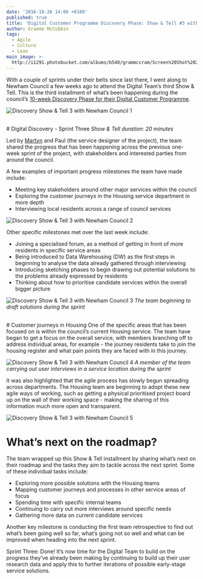 ```yaml
---
date: '2016-10-26 14:06 +0100'
published: true
title: 'Digital Customer Programme Discovery Phase: Show & Tell #3 with Newham Council'
author: Graeme McCubbin
tags:
  - Agile
  - Culture
  - Lean
main_image: >-
  http://i1291.photobucket.com/albums/b548/grammccram/Screen%20Shot%202016-10-26%20at%2014.35.54_zpspjxjgnv6.png
---
```

With a couple of sprints under their belts since last there, I went along to Newham Council a few weeks ago to attend the Digital Team’s third Show & Tell. This is the third installment of what’s been happening during the council’s [10-week Discovery Phase for their Digital Customer Programme](https://unboxed.co/news/unboxed-is-awarded-digital-customer-programme-discovery-phase-contract-with-newham-council/).<br/>

![Discovery Show & Tell 3 with Newham Council 1](http://i1291.photobucket.com/albums/b548/grammccram/IMG_6268_zpsijy2mxvi.jpg)

<br/>
# Digital Discovery - Sprint Three
<i>Show & Tell duration: 20 minutes</i>

Led by [Martyn](https://unboxed.co/people/#martyn-evans) and Paul (the service designer of the project), the team shared the progress that has been happening across the previous one-week sprint of the project, with stakeholders and interested parties from around the council.

A few examples of important progress milestones the team have made include:

- Meeting key stakeholders around other major services within the council
- Exploring the customer journeys in the Housing service department in more depth
- Interviewing local residents across a range of council services

![Discovery Show & Tell 3 with Newham Council 2](http://i1291.photobucket.com/albums/b548/grammccram/IMG_6283_zpslxktsuhm.jpg)
<br/>

Other specific milestones met over the last week include:<br/>

- Joining a specialised forum, as a method of getting in front of more residents in specific service areas
- Being introduced to Data Warehousing (DW) as the first steps in beginning to analyse the data already gathered through interviewing
- Introducing sketching phases to begin drawing out potential solutions to the problems already expressed by residents
- Thinking about how to prioritise candidate services within the overall bigger picture

![Discovery Show & Tell 3 with Newham Council 3](http://i1291.photobucket.com/albums/b548/grammccram/Screen%20Shot%202016-10-18%20at%2021.19.08_zpsqlproqwt.png)
<i>The team beginning to draft solutions during the sprint</i>
<br/>

<br/>
# Customer journeys in Housing
One of the specific areas that has been focused on is within the council’s current Housing service. The team have began to get a focus on the overall service, with members branching off to address individual areas, for example - the journey residents take to join the housing register and what pain points they are faced with in this journey.<br/>

![Discovery Show & Tell 3 with Newham Council 4](http://i1291.photobucket.com/albums/b548/grammccram/Screen%20Shot%202016-10-18%20at%2021.18.18_zpsh4xfoqep.png)
<i>A member of the team carrying out user interviews in a service location during the sprint</i>

It was also highlighted that the agile process has slowly begun spreading across departments. The Housing team are beginning to adopt these new agile ways of working, such as getting a physical prioritised project board up on the wall of their working space - making the sharing of this information much more open and transparent.<br/>

![Discovery Show & Tell 3 with Newham Council 5](http://i1291.photobucket.com/albums/b548/grammccram/IMG_6272_zpsmuj3nyqh.jpg)
<br/>

# What’s next on the roadmap?
The team wrapped up this Show & Tell installment by sharing what’s next on their roadmap and the tasks they aim to tackle across the next sprint. Some of these individual tasks include:<br/>

- Exploring more possible solutions with the Housing teams
- Mapping customer journeys and processes in other service areas of focus
- Spending time with specific internal teams
- Continuing to carry out more interviews around specific needs
- Gathering more data on current candidate services


Another key milestone is conducting the first team retrospective to find out what’s been going well so far, what’s going not so well and what can be improved when heading into the next sprint.<br/>

Sprint Three: Done! It’s now time for the Digital Team to build on the progress they’ve already been making by continuing to build up their user research data and apply this to further iterations of possible early-stage service solutions.





